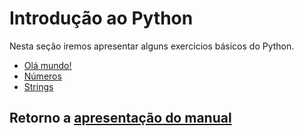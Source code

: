 # Introdução ao Python

Nesta seção iremos apresentar alguns exercicios básicos do Python.

* [Olá mundo!](./02_hello_world.ipynb)
* [Números](./03_numeros.ipynb)
* [Strings](./04_Strings.ipynb)

## Retorno a [apresentação do manual](./../../README.md)